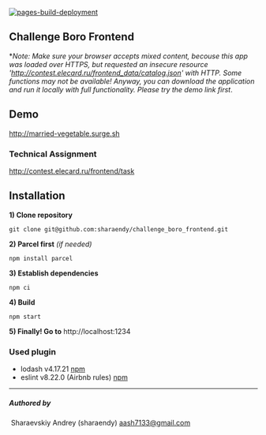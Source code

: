 

[![pages-build-deployment](https://github.com/sharaendy/challenge_boro_frontend/actions/workflows/pages/pages-build-deployment/badge.svg?branch=main)](https://github.com/sharaendy/challenge_boro_frontend/actions/workflows/pages/pages-build-deployment) 

## Challenge Boro Frontend

**Note: Make sure your browser accepts mixed content, becouse this app was loaded over HTTPS, but requested an insecure resource 'http://contest.elecard.ru/frontend_data/catalog.json' with HTTP. Some functions may not be available! Anyway, you can download the application and run it locally with full functionality. Please try the demo link first*. 

## Demo

http://married-vegetable.surge.sh

### Technical Assignment

http://contest.elecard.ru/frontend/task

## Installation

**1) Clone repository**

`git clone git@github.com:sharaendy/challenge_boro_frontend.git`

**2) Parcel first** *(if needed)*

`npm install parcel`

**3) Establish dependencies**

`npm ci`

**4) Build**

`npm start`	

**5) Finally! Go to** http://localhost:1234




### Used plugin

- lodash v4.17.21 [npm](https://www.npmjs.com/package/lodash)
- eslint v8.22.0 (Airbnb rules) [npm](https://www.npmjs.com/package/eslint)



------

##### Authored by

​	Sharaevskiy Andrey (sharaendy)
[	aash7133@gmail.com](mailto:aash7133@gmail.com)

